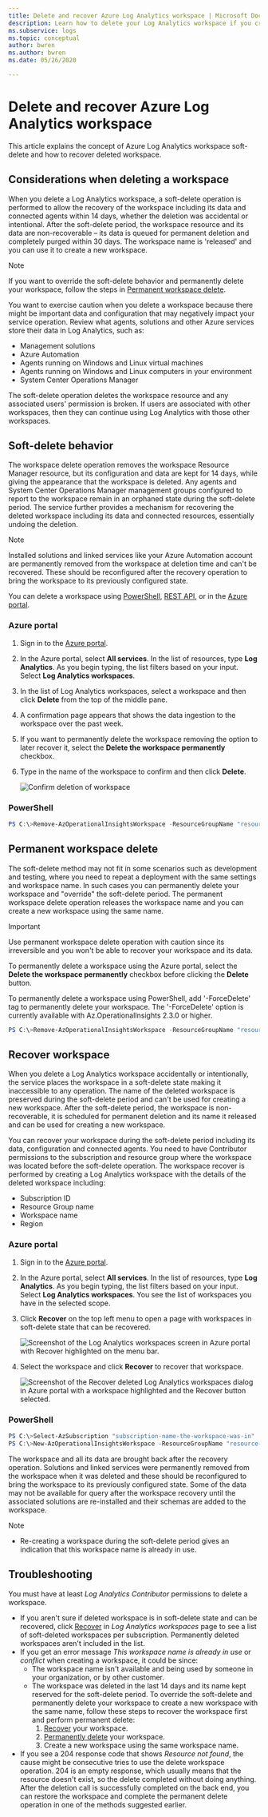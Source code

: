 ```yaml
---
title: Delete and recover Azure Log Analytics workspace | Microsoft Docs
description: Learn how to delete your Log Analytics workspace if you created one in a personal subscription or restructure your workspace model.
ms.subservice: logs
ms.topic: conceptual
author: bwren
ms.author: bwren
ms.date: 05/26/2020

---
```


# Delete and recover Azure Log Analytics workspace

This article explains the concept of Azure Log Analytics workspace soft-delete and how to recover deleted workspace.

## Considerations when deleting a workspace

When you delete a Log Analytics workspace, a soft-delete operation is performed to allow the recovery of the workspace including its data and connected agents within 14 days, whether the deletion was accidental or intentional. 
After the soft-delete period, the workspace resource and its data are non-recoverable – its data is queued for permanent deletion and completely purged within 30 days. The workspace name is 'released' and you can use it to create a new workspace.

> [!NOTE]
> If you want to override the soft-delete behavior and permanently delete your workspace, follow the steps in [Permanent workspace delete](#permanent-workspace-delete).

You want to exercise caution when you delete a workspace because there might be important data and configuration that may negatively impact your service operation. Review what agents, solutions and other Azure services store their data in Log Analytics, such as:

* Management solutions
* Azure Automation
* Agents running on Windows and Linux virtual machines
* Agents running on Windows and Linux computers in your environment
* System Center Operations Manager

The soft-delete operation deletes the workspace resource and any associated users' permission is broken. If users are associated with other workspaces, then they can continue using Log Analytics with those other workspaces.

## Soft-delete behavior

The workspace delete operation removes the workspace Resource Manager resource, but its configuration and data are kept for 14 days, while giving the appearance that the workspace is deleted. Any agents and System Center Operations Manager management groups configured to report to the workspace remain in an orphaned state during the soft-delete period. The service further provides a mechanism for recovering the deleted workspace including its data and connected resources, essentially undoing the deletion.

> [!NOTE] 
> Installed solutions and linked services like your Azure Automation account are permanently removed from the workspace at deletion time and can't be recovered. These should be reconfigured after the recovery operation to bring the workspace to its previously configured state.

You can delete a workspace using [PowerShell](/powershell/module/azurerm.operationalinsights/remove-azurermoperationalinsightsworkspace?view=azurermps-6.13.0), [REST API](/rest/api/loganalytics/workspaces/delete), or in the [Azure portal](https://portal.azure.com).

### Azure portal

1. Sign in to the [Azure portal](https://portal.azure.com). 
2. In the Azure portal, select **All services**. In the list of resources, type **Log Analytics**. As you begin typing, the list filters based on your input. Select **Log Analytics workspaces**.
3. In the list of Log Analytics workspaces, select a workspace and then click **Delete**  from the top of the middle pane.
4. A confirmation page appears that shows the data ingestion to the workspace over the past week. 
5. If you want to permanently delete the workspace removing the option to later recover it, select the **Delete the workspace permanently** checkbox.
6. Type in the name of the workspace to confirm and then click **Delete**.

   ![Confirm deletion of workspace](media/delete-workspace/workspace-delete.png)

### PowerShell
```PowerShell
PS C:\>Remove-AzOperationalInsightsWorkspace -ResourceGroupName "resource-group-name" -Name "workspace-name"
```

## Permanent workspace delete
The soft-delete method may not fit in some scenarios such as development and testing, where you need to repeat a deployment with the same settings and workspace name. In such cases you can permanently delete your workspace and "override" the soft-delete period. The permanent workspace delete operation releases the workspace name and you can create a new workspace using the same name.

> [!IMPORTANT]
> Use permanent workspace delete operation with caution since its irreversible and you won't be able to recover your workspace and its data.

To permanently delete a workspace using the Azure portal, select the **Delete the workspace permanently** checkbox before clicking the **Delete** button.

To permanently delete a workspace using PowerShell, add '-ForceDelete' tag to permanently delete your workspace. The '-ForceDelete' option is currently available with Az.OperationalInsights 2.3.0 or higher. 

```powershell
PS C:\>Remove-AzOperationalInsightsWorkspace -ResourceGroupName "resource-group-name" -Name "workspace-name" -ForceDelete
```

## Recover workspace
When you delete a Log Analytics workspace accidentally or intentionally, the service places the workspace in a soft-delete state making it inaccessible to any operation. The name of the deleted workspace is preserved during the soft-delete period and can't be used for creating a new workspace. After the soft-delete period, the workspace is non-recoverable, it is scheduled for permanent deletion and its name it released and can be used for creating a new workspace.

You can recover your workspace during the soft-delete period including its data, configuration and connected agents. You need to have Contributor permissions to the subscription and resource group where the workspace was located before the soft-delete operation. The workspace recover is performed by creating a Log Analytics workspace with the details of the deleted workspace including:

- Subscription ID
- Resource Group name
- Workspace name
- Region

### Azure portal

1. Sign in to the [Azure portal](https://portal.azure.com). 
2. In the Azure portal, select **All services**. In the list of resources, type **Log Analytics**. As you begin typing, the list filters based on your input. Select **Log Analytics workspaces**. You see the list of workspaces you have in the selected scope.
3. Click **Recover** on the top left menu to open a page with workspaces in soft-delete state that can be recovered.

   ![Screenshot of the Log Analytics workspaces screen in Azure portal with Recover highlighted on the menu bar.](media/delete-workspace/recover-menu.png)

4. Select the workspace and click **Recover** to recover that workspace.

   ![Screenshot of the Recover deleted Log Analytics workspaces dialog in Azure portal with a workspace highlighted and the Recover button selected.](media/delete-workspace/recover-workspace.png)


### PowerShell
```PowerShell
PS C:\>Select-AzSubscription "subscription-name-the-workspace-was-in"
PS C:\>New-AzOperationalInsightsWorkspace -ResourceGroupName "resource-group-name-the-workspace-was-in" -Name "deleted-workspace-name" -Location "region-name-the-workspace-was-in"
```

The workspace and all its data are brought back after the recovery operation. Solutions and linked services were permanently removed from the workspace when it was deleted and these should be reconfigured to bring the workspace to its previously configured state. Some of the data may not be available for query after the workspace recovery until the associated solutions are re-installed and their schemas are added to the workspace.

> [!NOTE]
> * Re-creating a workspace during the soft-delete period gives an indication that this workspace name is already in use. 
 
## Troubleshooting

You must have at least *Log Analytics Contributor* permissions to delete a workspace.

* If you aren't sure if deleted workspace is in soft-delete state and can be recovered, click [Recover](#recover-workspace) in *Log Analytics workspaces* page to see a list of soft-deleted workspaces per subscription. Permanently deleted workspaces aren't included in the list.
* If you get an error message *This workspace name is already in use* or *conflict* when creating a workspace, it could be since:
  * The workspace name isn't available and being used by someone in your organization, or by other customer.
  * The workspace was deleted in the last 14 days and its name kept reserved for the soft-delete period. To override the soft-delete and permanently delete your workspace to create a new workspace with the same name, follow these steps to recover the workspace first and perform permanent delete:<br>
    1. [Recover](#recover-workspace) your workspace.
    2. [Permanently delete](#permanent-workspace-delete) your workspace.
    3. Create a new workspace using the same workspace name.
* If you see a 204 response code that shows *Resource not found*, the cause might be consecutive tries to use the delete workspace operation. 204 is an empty response, which usually means that the resource doesn't exist, so the delete completed without doing anything.
  After the deletion call is successfully completed on the back end, you can restore the workspace and complete the permanent delete operation in one of the methods suggested earlier.


